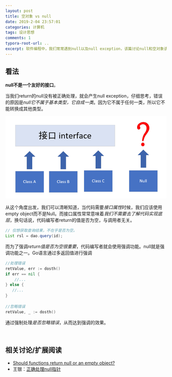 ```yaml
---
layout: post
title: 空对象 vs null
date: 2019-2-04 23:57:01
categories: 计算机
tags: 设计思想
comments: 1
typora-root-url: ..
excerpt: 软件编程中，我们常常遇到null以及null exception，该篇讨论null和空对象该如何使用。
---
```






## 看法

**null不是一个友好的接口**。

当我们return的null没有被正确处理，就会产生null exception，仔细思考，错误的原因是*null它不属于基本类型，它自成一类*。因为它不属于任何一类，所以它不能转换成其他类型。

![1549207890410](/../assets/blog_res/1549207843737.png)

从这个角度出发，我们可以清晰知道，当代码需要*接口属性*时候，我们应该使用empty object而不是Null。而接口属性常常意味着*我们不需要去了解代码实现底层*，换句话说，代码编写者return的值是否为空，与调用者无关。

```java
// 仅想获取查询结果，不在乎是否为空。
List rsl = dao.query(id);
```

而为了强调*return值是否为空很重要*，代码编写者就会使用强调功能。null就是强调功能之一。Go语言通过多返回值进行强调

```go
//处理错误
retValue, err := dosth()
if err == nil { 
	//...   
} else { 
   //...
}

//忽略错误
retValue, _ := dosth()
```

通过强制处理*是否忽略错误*，从而达到强调的效果。

<br>

## 相关讨论/扩展阅读

- [Should functions return null or an empty object?](https://stackoverflow.com/questions/1626597/should-functions-return-null-or-an-empty-object)
- 王银：[正确处理null指针](http://www.yinwang.org/blog-cn/2015/11/21/programming-philosophy#%E6%AD%A3%E7%A1%AE%E5%A4%84%E7%90%86null%E6%8C%87%E9%92%88)